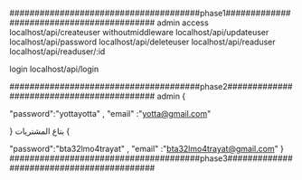 ######################################phase1##########################################
admin access
localhost/api/createuser   withoutmiddleware
localhost/api/updateuser
localhost/api/password
localhost/api/deleteuser
localhost/api/readuser
localhost/api/readuser/:id




login
localhost/api/login

######################################phase2##########################################
admin
{

"password":"yottayotta"
     , "email" :"yotta@gmail.com"
  
}
بتاع المشتريات
{

  "password":"bta32lmo4trayat"
     , "email" :"bta32lmo4trayat@gmail.com"
}
######################################phase3##########################################